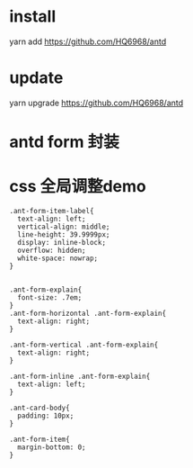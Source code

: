 # install
yarn add https://github.com/HQ6968/antd

# update
yarn upgrade https://github.com/HQ6968/antd

# antd form 封装
# css 全局调整demo

```
.ant-form-item-label{
  text-align: left;
  vertical-align: middle;
  line-height: 39.9999px;
  display: inline-block;
  overflow: hidden;
  white-space: nowrap;
}


.ant-form-explain{
  font-size: .7em;
}
.ant-form-horizontal .ant-form-explain{
  text-align: right;
}

.ant-form-vertical .ant-form-explain{
  text-align: right;
}

.ant-form-inline .ant-form-explain{
  text-align: left;
}

.ant-card-body{
  padding: 10px;
}

.ant-form-item{
  margin-bottom: 0;
}
```
